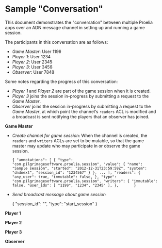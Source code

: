 Sample "Conversation"
===================

This document demonstrates the "conversation" between multiple Proelia apps over an ADN message channel in setting up and running a game session.

The participants in this conversation are as follows:

* *Game Master*: User 1199
* *Player 1*: User 1234
* *Player 2*: User 2345
* *Player 3*: User 3456
* *Observer*: User 7848

Some notes regarding the progress of this conversation:

* *Player 1* and *Player 2* are part of the game session when it is created.
* *Player 3* joins the session in-progress by submitting a request to the *Game Master*.
* *Observer* joins the session in-progress by submitting a request to the *Game Master*, at which point the channel's `readers` ACL is modified and a broadcast is sent notifying the players that an observer has joined.

**Game Master**

* *Create channel for game session*: When the channel is created, the `readers` and `writers` ACLs are set to be mutable, so that the game master may update who may participate in or observe the game session.

	`{
		"annotations": [
			{
				"type": "com.pilgrimagesoftware.proelia.session",
				"value": {
					"name": "Sample session",
					"started": "2012-12-31T23:59:59Z",
					"system": "dndnext",
					"session_id": "1234567"
				}
			},
			...
		],
		"readers": {
			"any_user": true,
			"immutable": false,
		},
		"type": "com.pilgrimagesoftware.proelia.session",
		"writers": {
			"immutable": false,
			"user_ids": [
				"1199",
				"1234",
				"2345"
			],
		},		
	}`

* *Send broadcast message about game session*

	{
		"session_id": "<uuid>",
		"type": "start_session"
	}

**Player 1**

**Player 2**

**Player 3**

**Observer**

